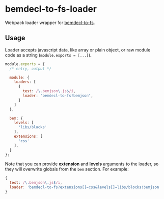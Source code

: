 bemdecl-to-fs-loader
====================

Webpack loader wrapper for [bemdecl-to-fs](https://github.com/sullenor/bemdecl-to-fs).

## Usage

Loader accepts javascript data, like array or plain object, or raw module code as a string (`module.exports = [...]`).

```javascript
module.exports = {
  /* entry, output */

  module: {
    loaders: [
      {
        test: /\.bemjson\.js$/i,
        loader: 'bemdecl-to-fs!bemjson',
      }
    ]
  },

  bem: {
    levels: [
      'libs/blocks'
    ],
    extensions: [
      'css'
    ],
  }
};
```

Note that you can provide **extension** and **levels** arguments to the loader, so they will overwrite globals from the `bem` section. For example:

```javascript
{
  test: /\.bemjson\.js$/i,
  loader: 'bemdecl-to-fs?extensions[]=css&levels[]=libs/blocks!bemjson',
}
```
